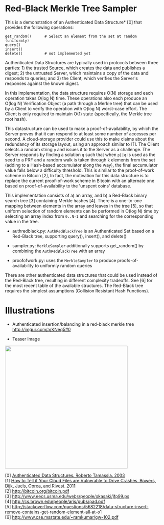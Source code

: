 Red-Black Merkle Tree Sampler
=============================

This is a demonstration of an Authenticated Data Structure* [0] that provides the following operations:

    get_random()      # Select an element from the set at random (uniformly)
    query()           
    insert()          
    delete()          # not implemented yet

Authenticated Data Structures are typically used in protocols between three parties: 1) the trusted Source, which creates the data and publishes a digest; 2) the untrusted Server, which maintains a copy of the data and responds to queries; and 3) the Client, which verifies the Server's responses against the known digest.

In this implementation, the data structure requires O(N) storage and each operation takes O(log N) time. These operations also each produce an O(log N) Verification Object (a path through a Merkle tree) that can be used by a Client to verify the operation with O(log N) worst-case effort. The Client is only required to maintain O(1) state (specifically, the Merkle tree root hash).

This datastructure can be used to make a proof-of-availability, by which the Server proves that it can respond to at least some number of accesses per second. A cloud-storage provider could use this to make claims about the redundancy of its storage layout, using an approach similar to [1]. The Client selects a random string <code>p</code> and issues it to the Server as a challenge. The Server responds by finding a solution <code>q</code> such that when <code>p||q</code> is used as the seed to a PRF and a random walk is taken through <code>k</code> elements from the set (adding to a Hash-based accumulator along the way), the final accumulator value falls below a difficulty threshold. This is similar to the proof-of-work scheme in Bitcoin [2], In fact, the motivation for this data structure is to replace the current proof-of-work scheme in Bitcoin with an alternate one based on proof-of-availability to the 'unspent coins' database.

This implementation consists of a) an array, and b) a Red-Black binary search tree [3] containing Merkle hashes [4]. There is a one-to-one mapping between elements in the array and leaves in the tree [5], so that uniform selection of random elements can be performed in O(log N) time by selecting an array index from <code>0..N-1</code> and searching for the corresponding value in the tree.


- authredblack.py: <code>AuthRedBlackTree</code> is an Authenticated Set based on a Red-Black tree, supporting query(), insert(), and delete()

- sampler.py: <code>MerkleSampler</code> additionally supports get_random() by combining the <code>AuthRedBlackTree</code> with an array

- proofofwork.py: uses the <code>MerkleSampler</code> to produce proofs-of-availability to uniformly random queries

There are other authenticated data structures that could be used instead of the Red-Black tree, resulting in different complexity tradeoffs. See [6] for the most recent table of the available structures. The Red-Black tree requires the simplest assumptions (Collision Resistant Hash Functions).


Illustrations
=============

- Authenticated insertion/balancing in a red-black merkle tree http://imgur.com/a/KNeq5#0

- Teaser Image

<img src="http://i.imgur.com/aFCLo.png" width="400"/>


[0] <a href="http://cs.brown.edu/research/pubs/pdfs/2003/Tamassia-2003-ADS.pdf">Authenticated Data Structures.  Roberto Tamassia. 2003</a><br>
[1] <a href="http://www.rsa.com/rsalabs/staff/bios/kbowers/publications/RAFT.pdf">How to Tell if Your Cloud Files are Vulnerable to Drive Crashes. Bowers, Dijk, Juels, Oprea, and Rivest. 2011</a><br>
[2] http://bitcoin.org/bitcoin.pdf<br>
[3] http://www.eecs.usma.edu/webs/people/okasaki/jfp99.ps<br>
[4] http://cs.brown.edu/people/aris/pubs/pad.pdf<br>
[5] http://stackoverflow.com/questions/5682218/data-structure-insert-remove-contains-get-random-element-all-at-o1<br>
[6] http://www.cse.msstate.edu/~ramkumar/gw-102.pdf